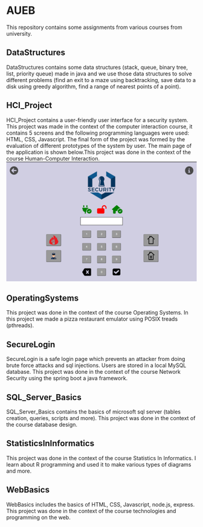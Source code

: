 # AUEB
Τhis repository contains some assignments from various courses from university.
## DataStructures
DataStructures contains some data structures (stack, queue, binary tree, list, priority queue) made in java and we use those data structures to solve different problems (find an exit to a maze using backtracking, save data to a disk using greedy algorithm, find a range of nearest points of a point).
## HCI_Project
HCI_Project contains a user-friendly user interface for a security system. This project was made in the context of the computer interaction course, it contains 5 screens and the following programming languages were used: HTML, CSS, Javascript. The final form of the project was formed by the evaluation of different prototypes of the system by user. The main page of the application is shown below.This project was done in the context of the course Human-Computer Interaction.
![HCI_Project main page](README_assets/alarm.png)
## OperatingSystems 
This project was done in the context of the course Operating Systems. In this project we made a pizza restaurant emulator using POSIX treads (pthreads).
## SecureLogin
SecureLogin is a safe login page which prevents an attacker from doing brute force attacks and sql injections. Users are stored in a local MySQL database. This project was done in the context of the course Νetwork Security using the spring boot a java framework.
## SQL_Server_Basics
SQL_Server_Basics contains the basics of microsoft sql server (tables creation, queries, scripts and more). Τhis project was done in the context of the course database design.
## StatisticsInInformatics
This project was done in the context of the course Statistics In Informatics. I learn about R programming and used it to make various types of diagrams and more.
## WebBasics
WebBasics includes the basics of HTML, CSS, Javascript, node.js, express. Τhis project was done in the context of the course technologies and programming on the web.